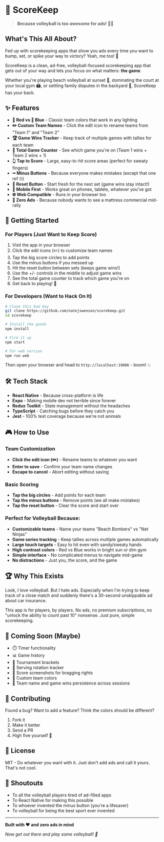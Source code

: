 # 🏐 ScoreKeep

> **Because volleyball is too awesome for ads!** 🚫📱

## What's This All About?

Fed up with scorekeeping apps that show you ads every time you want to bump, set, or spike your way to victory? Yeah, me too! 😤

ScoreKeep is a clean, ad-free, volleyball-focused scorekeeping app that gets out of your way and lets you focus on what matters: **the game**.

Whether you're playing beach volleyball at sunset 🌅, dominating the court at your local gym 🏟️, or settling family disputes in the backyard 🏡, ScoreKeep has your back.

## ✨ Features

- **🔴 Red vs 🔵 Blue** - Classic team colors that work in any lighting
- **✏️ Custom Team Names** - Click the edit icon to rename teams from "Team 1" and "Team 2"
- **🏆 Game Wins Tracker** - Keep track of multiple games with tallies for each team
- **🎯 Total Game Counter** - See which game you're on (Team 1 wins + Team 2 wins + 1)
- **👆 Tap to Score** - Large, easy-to-hit score areas (perfect for sweaty fingers)
- **➖ Minus Buttons** - Because everyone makes mistakes (except that one ref 🙄)
- **🔄 Reset Button** - Start fresh for the next set (game wins stay intact!)
- **📱 Mobile First** - Works great on phones, tablets, whatever you've got
- **🌐 Web Compatible** - Runs in your browser too
- **🚫 Zero Ads** - Because nobody wants to see a mattress commercial mid-rally

## 🚀 Getting Started

### For Players (Just Want to Keep Score)

1. Visit the app in your browser
2. Click the edit icons (✏️) to customize team names
3. Tap the big score circles to add points
4. Use the minus buttons if you messed up
5. Hit the reset button between sets (keeps game wins!)
6. Use the +/- controls in the middle to adjust game wins
7. See the total game counter to track which game you're on
8. Get back to playing! 🏐

### For Developers (Want to Hack On It)

```bash
# Clone this bad boy
git clone https://github.com/natejswenson/scorekeep.git
cd scorekeep

# Install the goods
npm install

# Fire it up
npm start

# For web version
npm run web
```

Then open your browser and head to `http://localhost:19006` - boom! 💥

## 🛠️ Tech Stack

- **React Native** - Because cross-platform is life
- **Expo** - Making mobile dev not terrible since forever
- **Redux Toolkit** - State management without the headaches
- **TypeScript** - Catching bugs before they catch you
- **Jest** - 100% test coverage because we're not animals

## 🎮 How to Use

### Team Customization
- **Click the edit icon (✏️)** - Rename teams to whatever you want
- **Enter to save** - Confirm your team name changes
- **Escape to cancel** - Abort editing without saving

### Basic Scoring
- **Tap the big circles** - Add points for each team
- **Tap the minus buttons** - Remove points (we all make mistakes)
- **Tap the reset button** - Clear the score and start over

### Perfect for Volleyball Because:
- **Customizable teams** - Name your teams "Beach Bombers" vs "Net Ninjas"
- **Game series tracking** - Keep tallies across multiple games automatically
- **Large touch targets** - Easy to hit even with sandy/sweaty hands
- **High contrast colors** - Red vs Blue works in bright sun or dim gym
- **Simple interface** - No complicated menus to navigate mid-game
- **No distractions** - Just you, the score, and the game

## 🏆 Why This Exists

Look, I love volleyball. But I hate ads. Especially when I'm trying to keep track of a close match and suddenly there's a 30-second unskippable ad about car insurance.

This app is for players, by players. No ads, no premium subscriptions, no "unlock the ability to count past 10" nonsense. Just pure, simple scorekeeping.

## 🔮 Coming Soon (Maybe)

- ⏱️ Timer functionality
- 📊 Game history
- 🏅 Tournament brackets
- 🎯 Serving rotation tracker
- 📸 Score screenshots for bragging rights
- 🎨 Custom team colors
- 💾 Team name and game wins persistence across sessions

## 🤝 Contributing

Found a bug? Want to add a feature? Think the colors should be different?

1. Fork it
2. Make it better
3. Send a PR
4. High five yourself 🙌

## 📜 License

MIT - Do whatever you want with it. Just don't add ads and call it yours. That's not cool.

## 🙏 Shoutouts

- To all the volleyball players tired of ad-filled apps
- To React Native for making this possible
- To whoever invented the minus button (you're a lifesaver)
- To volleyball for being the best sport ever invented

---

**Built with ❤️ and zero ads in mind**

*Now get out there and play some volleyball! 🏐*